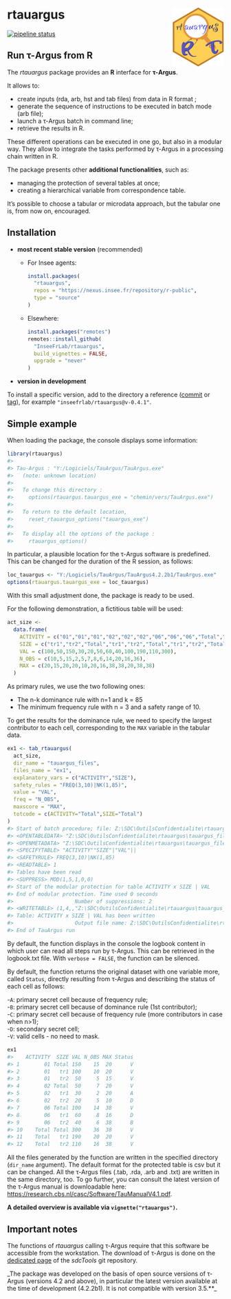
<!-- README.md is generated from README.Rmd. Please edit that file -->

# rtauargus <a href='https://inseefrlab.github.io/rtauargus/'><img src='man/figures/rtauargus_logo_small.png' align="right" width="120" /></a>

<!-- badges: start -->

[![pipeline
status](https://gitlab.insee.fr/outilsconfidentialite/rtauargus/badges/master/pipeline.svg)](https://gitlab.insee.fr/outilsconfidentialite/rtauargus/-/pipelines)
<!-- badges: end -->

<!--![](vignettes/R_logo_small.png) ![](vignettes/TauBall2_small.png)-->

## Run τ-Argus from R

The *rtauargus* package provides an **R** interface for **τ-Argus**.

It allows to:

-   create inputs (rda, arb, hst and tab files) from data in R format ;
-   generate the sequence of instructions to be executed in batch mode
    (arb file);
-   launch a τ-Argus batch in command line;
-   retrieve the results in R.

These different operations can be executed in one go, but also in a
modular way. They allow to integrate the tasks performed by τ-Argus in a
processing chain written in R.

The package presents other **additional functionalities**, such as:

-   managing the protection of several tables at once;
-   creating a hierarchical variable from correspondence table.

It’s possible to choose a tabular or microdata approach, but the tabular
one is, from now on, encouraged.

## Installation

-   **most recent stable version** (recommended)

    -   For Insee agents:

        ``` r
        install.packages(
          "rtauargus",
          repos = "https://nexus.insee.fr/repository/r-public",
          type = "source"
        )
        ```

    -   Elsewhere:

        ``` r
        install.packages("remotes")
        remotes::install_github(
          "InseeFrLab/rtauargus",
          build_vignettes = FALSE,
          upgrade = "never"
        )
        ```

-   **version in development**

To install a specific version, add to the directory a reference
([commit](https://github.com/inseefrlab/rtauargus/commits/master) or
[tag](https://github.com/inseefrlab/rtauargus/tags)), for example
`"inseefrlab/rtauargus@v-0.4.1"`.

## Simple example

When loading the package, the console displays some information:

``` r
library(rtauargus)
#> 
#> Tau-Argus : "Y:/Logiciels/TauArgus/TauArgus.exe"
#>   (note: unknown location)
#> 
#>   To change this directory :
#>     options(rtauargus.tauargus_exe = "chemin/vers/TauArgus.exe")
#> 
#>   To return to the default location,
#>     reset_rtauargus_options("tauargus_exe")
#> 
#>   To display all the options of the package :
#>     rtauargus_options()
```

In particular, a plausible location for the τ-Argus software is
predefined. This can be changed for the duration of the R session, as
follows:

``` r
loc_tauargus <- "Y:/Logiciels/TauArgus/TauArgus4.2.2b1/TauArgus.exe"
options(rtauargus.tauargus_exe = loc_tauargus)
```

With this small adjustment done, the package is ready to be used.

For the following demonstration, a fictitious table will be used:

``` r
act_size <-
  data.frame(
    ACTIVITY = c("01","01","01","02","02","02","06","06","06","Total","Total","Total"),
    SIZE = c("tr1","tr2","Total","tr1","tr2","Total","tr1","tr2","Total","tr1","tr2","Total"),
    VAL = c(100,50,150,30,20,50,60,40,100,190,110,300),
    N_OBS = c(10,5,15,2,5,7,8,6,14,20,16,36),
    MAX = c(20,15,20,20,10,20,16,38,38,20,38,38)
  )
```

As primary rules, we use the two following ones:

-   The n-k dominance rule with n=1 and k = 85
-   The minimum frequency rule with n = 3 and a safety range of 10.

To get the results for the dominance rule, we need to specify the
largest contributor to each cell, corresponding to the `MAX` variable in
the tabular data.

``` r
ex1 <- tab_rtauargus(
  act_size,
  dir_name = "tauargus_files",
  files_name = "ex1",
  explanatory_vars = c("ACTIVITY","SIZE"),
  safety_rules = "FREQ(3,10)|NK(1,85)",
  value = "VAL",
  freq = "N_OBS",
  maxscore = "MAX",
  totcode = c(ACTIVITY="Total",SIZE="Total")
)
#> Start of batch procedure; file: Z:\SDC\OutilsConfidentialite\rtauargus\tauargus_files\ex1.arb
#> <OPENTABLEDATA> "Z:\SDC\OutilsConfidentialite\rtauargus\tauargus_files\ex1.tab"
#> <OPENMETADATA> "Z:\SDC\OutilsConfidentialite\rtauargus\tauargus_files\ex1.rda"
#> <SPECIFYTABLE> "ACTIVITY""SIZE"|"VAL"||
#> <SAFETYRULE> FREQ(3,10)|NK(1,85)
#> <READTABLE> 1
#> Tables have been read
#> <SUPPRESS> MOD(1,5,1,0,0)
#> Start of the modular protection for table ACTIVITY x SIZE | VAL
#> End of modular protection. Time used 0 seconds
#>                    Number of suppressions: 2
#> <WRITETABLE> (1,4,,"Z:\SDC\OutilsConfidentialite\rtauargus\tauargus_files\ex1.csv")
#> Table: ACTIVITY x SIZE | VAL has been written
#>                    Output file name: Z:\SDC\OutilsConfidentialite\rtauargus\tauargus_files\ex1.csv
#> End of TauArgus run
```

By default, the function displays in the console the logbook content in
which user can read all steps run by τ-Argus. This can be retrieved in
the logbook.txt file. With `verbose = FALSE`, the function can be
silenced.

By default, the function returns the original dataset with one variable
more, called `Status`, directly resulting from τ-Argus and describing
the status of each cell as follows:

\-`A`: primary secret cell because of frequency rule;  
-`B`: primary secret cell because of dominance rule (1st contributor);  
-`C`: primary secret cell because of frequency rule (more contributors
in case when n\>1);  
-`D`: secondary secret cell;  
-`V`: valid cells - no need to mask.

``` r
ex1
#>    ACTIVITY  SIZE VAL N_OBS MAX Status
#> 1        01 Total 150    15  20      V
#> 2        01   tr1 100    10  20      V
#> 3        01   tr2  50     5  15      V
#> 4        02 Total  50     7  20      V
#> 5        02   tr1  30     2  20      A
#> 6        02   tr2  20     5  10      D
#> 7        06 Total 100    14  38      V
#> 8        06   tr1  60     8  16      D
#> 9        06   tr2  40     6  38      B
#> 10    Total Total 300    36  38      V
#> 11    Total   tr1 190    20  20      V
#> 12    Total   tr2 110    16  38      V
```

All the files generated by the function are written in the specified
directory (`dir_name` argument). The default format for the protected
table is csv but it can be changed. All the τ-Argus files (.tab, .rda,
.arb and .txt) are written in the same directory, too. To go further,
you can consult the latest version of the τ-Argus manual is downloadable
here: <https://research.cbs.nl/casc/Software/TauManualV4.1.pdf>.

**A detailed overview is available via `vignette("rtauargus")`.**

## Important notes

The functions of *rtauargus* calling τ-Argus require that this software
be accessible from the workstation. The download of τ-Argus is done on
the [dedicated page](https://github.com/sdcTools/tauargus/releases) of
the *sdcTools* git repository.

\_The package was developed on the basis of open source versions of
τ-Argus (versions 4.2 and above), in particular the latest version
available at the time of development (4.2.2b1). It is not compatible
with version 3.5.\*\*\_
